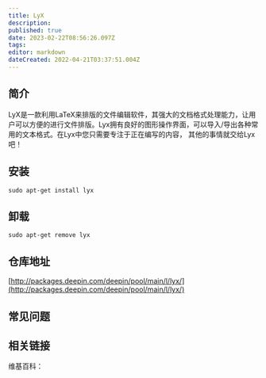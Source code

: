 ```yaml
---
title: LyX
description: 
published: true
date: 2023-02-22T08:56:26.097Z
tags: 
editor: markdown
dateCreated: 2022-04-21T03:37:51.004Z
---
```


## 简介

LyX是一款利用LaTeX来排版的文件编辑软件，其强大的文档格式处理能力，让用户可以方便的进行文件排版。Lyx拥有良好的图形操作界面，可以导入/导出各种常用的文本格式。在Lyx中您只需要专注于正在编写的内容， 其他的事情就交给Lyx吧！

## 安装

`sudo apt-get install lyx`

## 卸载

`sudo apt-get remove lyx`

## 仓库地址

[http://packages.deepin.com/deepin/pool/main/l/lyx/](http://packages.deepin.com/deepin/pool/main/l/lyx/)

## 常见问题

## 相关链接

维基百科：
